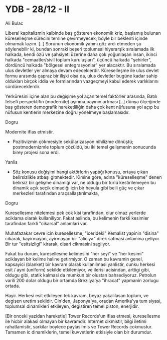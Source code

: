 # YDB - 28/12 - II

Ali Bulac

Liberal kapitalizmin kalbinde baş gösteren ekonomik kriz, başlamış bulunan küreselleşme sürecini tersine çevirmeyecek; böyle bir beklenti içinde olmamak lazım. [..] Sorunun ekonomik yanını göz ardı etmeden şu söylenebilir ki, bundan sonraki beşeri toplumsal hiyerarşik sıralamada ilk halkada, kendi özü ve şahsiyeti üzerine daha çok yoğunlaşan insan, ikinci halkada "cemaatler/sivil toplum kuruluşları", üçüncü halkada "şehirler", dördüncü halkada "bölgesel entegrasyonlar" yer alacaktır. Bu sıralamada ulus devletler yer almaya devam edeceklerdir. Küreselleşme ile ulus devlet formu arasında çapraz bir ilişki olsa da, ulus devletler bugüne kadar sahip oldukları birçok iddia ve formlarından vazgeçmeyi kabul ederek varlıklarını sürdüreceklerdir.

Yerküresini içine alan bu değişime yol açan temel faktörler arasında, Batılı felsefi perspektifin (modernite) aşınma payının artması [..] dünya ölçeğinde baş gösteren demografik hareketliliğin daha çok kent nüfusuna yol açıp bu nüfusun kentlerin merkezine doğru yönelmeye başlamasıdır.

Dogru

Modernite iflas etmistir.

* Pozitivizmin çökmesiyle sekülarizasyon nihilizme dönüştü; postmodernizmle toplum çözüldü, bu iki temel gelişmenin sonucunda birey projesi sona erdi.

Yanlis
* Söz konusu değişimi hangi aktörlerin yaptığı konusu, ortaya çıkan belirsizlikle atbaşı gitmektedir. Kimine göre, adına "küreselleşme" denen belirsiz bir gelişme dinamiği var, ne olduğu bir türlü kestirilemeyen bu dinamik açık seçik olmadığı için bir heyula gibi belli güç ve çıkar merkezleri tarafından araçsallaştırılmakta,

Dogru

Kuresellesme nitelemesi pek cok kisi tarafindan, olur olmaz yerlerde aciklama olarak kullaniliyor. Fakat aslinda, bu kelimenin farkli kesimler tarafindan farkli "cikarsal" anlamlari var.

Muhafazakar cevre icin kuresellesme, "icerideki" Kemalist yapinin "disina" cikarak, kayirmayan, ayirmayan bir "aliciya" direk satmasi anlamina geliyor. Bir tur "esitsizligi" kirarak, disari cikmasini sagliyor.

Fakat bu durum, kuresellesme kelimesini "her seyi" ve "her kesimi" aciklayan bir kelime haline getirmiyor. O zaman bu kavramin genel, kapsayici (blanket) bir kavram olarak kullanilmasi yanlistir, cunku herkesi esit / ayni (uniform) sekilde etkilemiyor, ve ilerisi acisindan, arttigi gibi, oldugu gibi, statik kalmasi da mumkun bir olustan bahsediyoruz. Petrolun varili 200 dolar oldugu bir ortamda Brezilya'ya "ihracat" yapmanin zorlugu ortada.

Hayir. Herkesi esit etkileyen tek kavram, beyaz yakalilasan toplum, ve degisen uretim seklidir. Cin'den, Japonya'ya, oradan Amerika'ya tum siyasi, toplumsal dinamikleri etkileyen, degistiren temel piston, enerjidir.

[Bir onceki yazidan hareketle] Tower Records'un iflas etmesi, kuresellesme ile hicbir alakasi olmayan bir kavramdir. Internet cikmistir, bilgi iletimi rahatlamistir, sarkilar boylece paylasilmis ve Tower Records cokmustur. Tamamen ic dinamiklerin, temel kuvvetlerin etkisiyle olan bir durumdur.



